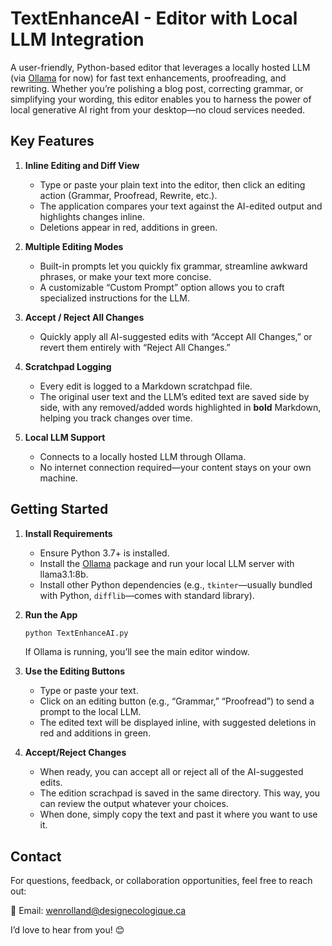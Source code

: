 # TextEnhanceAI - Editor with Local LLM Integration #

A user-friendly, Python-based editor that leverages a locally hosted LLM (via [Ollama](https://github.com/jmorganca/ollama) for now) for fast text enhancements, proofreading, and rewriting. Whether you’re polishing a blog post, correcting grammar, or simplifying your wording, this editor enables you to harness the power of local generative AI right from your desktop—no cloud services needed.

## Key Features

1. **Inline Editing and Diff View**  
   - Type or paste your plain text into the editor, then click an editing action (Grammar, Proofread, Rewrite, etc.).  
   - The application compares your text against the AI-edited output and highlights changes inline.  
   - Deletions appear in red, additions in green.

2. **Multiple Editing Modes**  
   - Built-in prompts let you quickly fix grammar, streamline awkward phrases, or make your text more concise.  
   - A customizable “Custom Prompt” option allows you to craft specialized instructions for the LLM.

3. **Accept / Reject All Changes**  
   - Quickly apply all AI-suggested edits with “Accept All Changes,” or revert them entirely with “Reject All Changes.”  

4. **Scratchpad Logging**  
   - Every edit is logged to a Markdown scratchpad file.  
   - The original user text and the LLM’s edited text are saved side by side, with any removed/added words highlighted in **bold** Markdown, helping you track changes over time.

5. **Local LLM Support**  
   - Connects to a locally hosted LLM through Ollama.  
   - No internet connection required—your content stays on your own machine.

## Getting Started

1. **Install Requirements**  
   - Ensure Python 3.7+ is installed.  
   - Install the [Ollama](https://github.com/jmorganca/ollama) package and run your local LLM server with llama3.1:8b.  
   - Install other Python dependencies (e.g., `tkinter`—usually bundled with Python, `difflib`—comes with standard library).

2. **Run the App**  
   ```bash
   python TextEnhanceAI.py
   ```
   If Ollama is running, you’ll see the main editor window.

3. **Use the Editing Buttons**  
   - Type or paste your text.  
   - Click on an editing button (e.g., “Grammar,” “Proofread”) to send a prompt to the local LLM.  
   - The edited text will be displayed inline, with suggested deletions in red and additions in green.

4. **Accept/Reject Changes**  
   - When ready, you can accept all or reject all of the AI-suggested edits.
   - The edition scrachpad is saved in the same directory. This way, you can review the output whatever your choices.
   - When done, simply copy the text and past it where you want to use it.

## Contact

For questions, feedback, or collaboration opportunities, feel free to reach out:

📧 Email: [wenrolland@designecologique.ca](mailto:wenrolland@designecologique.ca)

I’d love to hear from you! 😊
